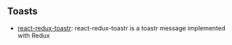 ## Toasts

- [react-redux-toastr](https://github.com/diegoddox/react-redux-toastr): react-redux-toastr is a toastr message implemented with Redux